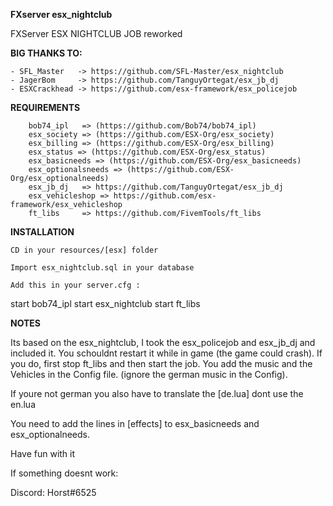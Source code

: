 **FXserver esx_nightclub**

FXServer ESX NIGHTCLUB JOB reworked

**BIG THANKS TO:**

    - SFL_Master   -> https://github.com/SFL-Master/esx_nightclub
    - JagerBom     -> https://github.com/TanguyOrtegat/esx_jb_dj
    - ESXCrackhead -> https://github.com/esx-framework/esx_policejob

**REQUIREMENTS**

        bob74_ipl   => (https://github.com/Bob74/bob74_ipl)
        esx_society => (https://github.com/ESX-Org/esx_society)
        esx_billing => (https://github.com/ESX-Org/esx_billing)
        esx_status => (https://github.com/ESX-Org/esx_status)
        esx_basicneeds => (https://github.com/ESX-Org/esx_basicneeds)
        esx_optionalsneeds => (https://github.com/ESX-Org/esx_optionalneeds)
        esx_jb_dj   => https://github.com/TanguyOrtegat/esx_jb_dj
        esx_vehicleshop => https://github.com/esx-framework/esx_vehicleshop
        ft_libs     => https://github.com/FivemTools/ft_libs

**INSTALLATION**

    CD in your resources/[esx] folder

    Import esx_nightclub.sql in your database

    Add this in your server.cfg :

start bob74_ipl
start esx_nightclub
start ft_libs

**NOTES**

Its based on the esx_nightclub, I took the esx_policejob and esx_jb_dj and included it. You schouldnt restart it while in game (the game could crash). If you do, first stop ft_libs and then start the job.
You add the music and the Vehicles in the Config file. (ignore the german music in the Config).

If youre not german you also have to translate the [de.lua] dont use the en.lua

You need to add the lines in [effects] to esx_basicneeds and esx_optionalneeds.

Have fun with it

If something doesnt work:

Discord: Horst#6525




